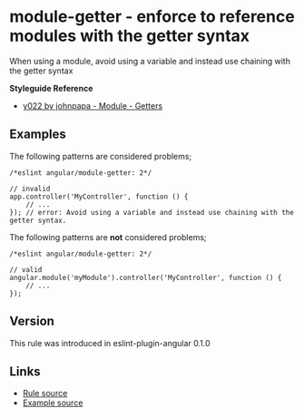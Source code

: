 <!-- WARNING: Generated documentation. Edit docs and examples in the rule and examples file ('rules/module-getter.js', 'examples/module-getter.js'). -->

# module-getter - enforce to reference modules with the getter syntax

When using a module, avoid using a variable and instead use chaining with the getter syntax

**Styleguide Reference**

* [y022 by johnpapa - Module - Getters](https://github.com/johnpapa/angular-styleguide/blob/master/a1/README.md#style-y022)

## Examples

The following patterns are considered problems;

    /*eslint angular/module-getter: 2*/

    // invalid
    app.controller('MyController', function () {
        // ...
    }); // error: Avoid using a variable and instead use chaining with the getter syntax.

The following patterns are **not** considered problems;

    /*eslint angular/module-getter: 2*/

    // valid
    angular.module('myModule').controller('MyController', function () {
        // ...
    });

## Version

This rule was introduced in eslint-plugin-angular 0.1.0

## Links

* [Rule source](../rules/module-getter.js)
* [Example source](../examples/module-getter.js)
